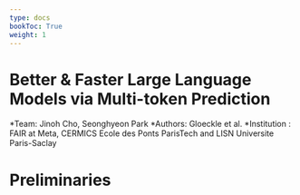 ```yaml
---
type: docs
bookToc: True
weight: 1
---
```

# Better & Faster Large Language Models via Multi-token Prediction
*Team: Jinoh Cho, Seonghyeon Park
*Authors: Gloeckle et al. 
*Institution : FAIR at Meta, CERMICS Ecole des Ponts ParisTech and LISN Universite Paris-Saclay

# Preliminaries
